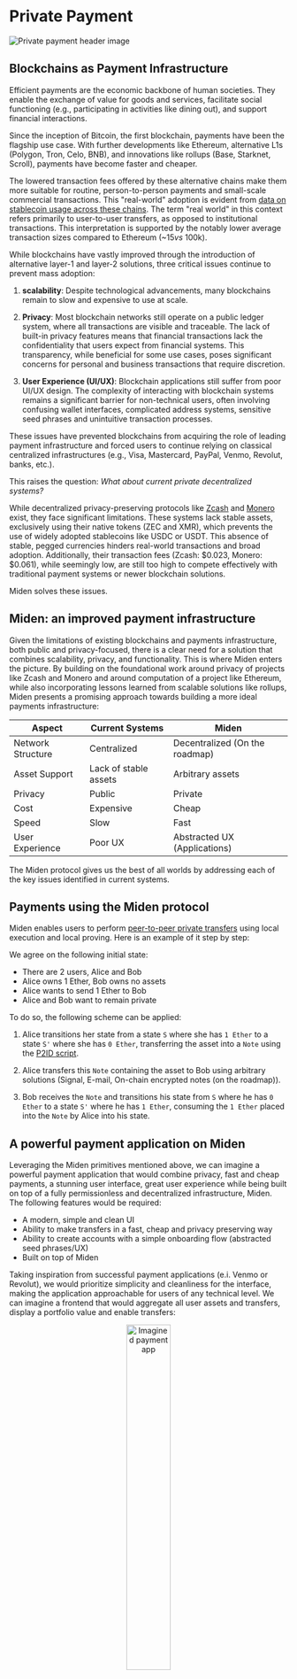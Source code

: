 # Private Payment

![Private payment header image](../../assets/images/private_payment.png)

## Blockchains as Payment Infrastructure

Efficient payments are the economic backbone of human societies. They enable the exchange of value for goods and services, facilitate social functioning (e.g., participating in activities like dining out), and support financial interactions.

Since the inception of Bitcoin, the first blockchain, payments have been the flagship use case. With further developments like Ethereum, alternative L1s (Polygon, Tron, Celo, BNB), and innovations like rollups (Base, Starknet, Scroll), payments have become faster and cheaper.

The lowered transaction fees offered by these alternative chains make them more suitable for routine, person-to-person payments and small-scale commercial transactions. This "real-world" adoption is evident from [data on stablecoin usage across these chains](https://app.artemisanalytics.com/stablecoins?chain=all&stablecoinMetric=STABLECOIN_MC). The term "real world" in this context refers primarily to user-to-user transfers, as opposed to institutional transactions. This interpretation is supported by the notably lower average transaction sizes compared to Ethereum (~$15 vs ~$100k).

While blockchains have vastly improved through the introduction of alternative layer-1 and layer-2 solutions, three critical issues continue to prevent mass adoption:

1. **scalability**: Despite technological advancements, many blockchains remain to slow and expensive to use at scale.

2. **Privacy**: Most blockchain networks still operate on a public ledger system, where all transactions are visible and traceable. The lack of built-in privacy features means that financial transactions lack the confidentiality that users expect from financial systems. This transparency, while beneficial for some use cases, poses significant concerns for personal and business transactions that require discretion.

3. **User Experience (UI/UX)**: Blockchain applications still suffer from poor UI/UX design. The complexity of interacting with blockchain systems remains a significant barrier for non-technical users, often involving confusing wallet interfaces, complicated address systems, sensitive seed phrases and unintuitive transaction processes.

These issues have prevented blockchains from acquiring the role of leading payment infrastructure and forced users to continue relying on classical centralized infrastructures (e.g., Visa, Mastercard, PayPal, Venmo, Revolut, banks, etc.).

This raises the question: *What about current private decentralized systems?*

While decentralized privacy-preserving protocols like [Zcash](https://z.cash) and [Monero](https://getmonero.org) exist, they face significant limitations. These systems lack stable assets, exclusively using their native tokens (ZEC and XMR), which prevents the use of widely adopted stablecoins like USDC or USDT. This absence of stable, pegged currencies hinders real-world transactions and broad adoption. Additionally, their transaction fees (Zcash: $0.023, Monero: $0.061), while seemingly low, are still too high to compete effectively with traditional payment systems or newer blockchain solutions.

Miden solves these issues.

## Miden: an improved payment infrastructure

Given the limitations of existing blockchains and payments infrastructure, both public and privacy-focused, there is a clear need for a solution that combines scalability, privacy, and functionality. This is where Miden enters the picture. By building on the foundational work around privacy of projects like Zcash and Monero and around computation of a project like Ethereum, while also incorporating lessons learned from scalable solutions like rollups, Miden presents a promising approach towards building a more ideal payments infrastructure:

| Aspect | Current Systems | Miden |
|--------|-----------------|-------|
| Network Structure | Centralized | Decentralized (On the roadmap) |
| Asset Support | Lack of stable assets | Arbitrary assets |
| Privacy | Public | Private |
| Cost | Expensive | Cheap |
| Speed | Slow | Fast |
| User Experience | Poor UX | Abstracted UX (Applications) |

The Miden protocol gives us the best of all worlds by addressing each of the key issues identified in current systems.

## Payments using the Miden protocol

Miden enables users to perform [peer-to-peer private transfers](https://polygon.technology/blog/polygon-miden-transaction-model-2) using local execution and local proving. Here is an example of it step by step:

We agree on the following initial state:

- There are 2 users, Alice and Bob
- Alice owns 1 Ether, Bob owns no assets
- Alice wants to send 1 Ether to Bob
- Alice and Bob want to remain private

To do so, the following scheme can be applied:

1. Alice transitions her state from a state `S` where she has `1 Ether` to a state `S'` where she has `0 Ether`, transferring the asset into a `Note` using the [P2ID script](https://github.com/0xPolygonMiden/miden-base/blob/main/miden-lib/asm/note_scripts/P2ID.masm).

2. Alice transfers this `Note` containing the asset to Bob using arbitrary solutions (Signal, E-mail, On-chain encrypted notes (on the roadmap)).

3. Bob receives the `Note` and transitions his state from `S` where he has `0 Ether` to a state `S'` where he has `1 Ether`, consuming the `1 Ether` placed into the `Note` by Alice into his state.

## A powerful payment application on Miden

Leveraging the Miden primitives mentioned above, we can imagine a powerful payment application that would combine privacy, fast and cheap payments, a stunning user interface, great user experience while being built on top of a fully permissionless and decentralized infrastructure, Miden. The following features would be required:

- A modern, simple and clean UI
- Ability to make transfers in a fast, cheap and privacy preserving way
- Ability to create accounts with a simple onboarding flow (abstracted seed phrases/UX)
- Built on top of Miden

Taking inspiration from successful payment applications (e.i. Venmo or Revolut), we would prioritize simplicity and cleanliness for the interface, making the application approachable for users of any technical level. We can imagine a frontend that would aggregate all user assets and transfers, display a portfolio value and enable transfers:

<p align="center">
    <img src="../../assets/images/payment_application.png" width="40%" alt="Imagined payment app">
</p>

We could imagine additional features which could be added to this type of application:

- Simple DeFi page, aggregating best sources of yield / lending / borrowing from different Miden protocols
- Phone-to-phone tap payment
- Creation of digital bank cards and integration with Apple / Google Pay
- Creation of physical bank cards (Gnosis card, Crypto.com card, etc.)

## Conclusion

Miden represents a significant leap forward in blockchain-based payment systems, addressing key limitations of existing solutions. By combining privacy, programmability, and scalability, it opens the door to user-friendly applications that could revolutionize how we transact, as presented above.

## Additional thoughts and questions

#### A better UX on Miden: Account abstraction

*Question: Why would a user have a better UX on Miden than on another blockchain?*

Ethereum has set the standard for accounts in the VM-enabled blockchain world. There are two types of accounts in Ethereum:

- Externally owned accounts (EOA): are created by generating a public/private ECDSA key pair. Does not hold code. Can initiate transactions.
- Contract accounts (Smart contracts): are created by being deployed on the Ethereum blockchain by an EOA. Holds code which can be executed. Can't initiate transactions.

We clearly understand here that Ethereum has made the choice to separate user accounts from executable code. What if we could merge both to enable programmable user accounts? Welcoming `Account abstraction`, which can be defined as follows:

"Account abstraction is a method of setting up a blockchain network in which users' assets are stored exclusively in smart contracts, and not in external accounts (External Owned Accounts, EOAs). When using this approach, a crypto wallet turns into a unique smart contract that can be programmed for various purposes."

[What is account abstraction and why is it important - Medium - Aleksander](https://medium.com/@alex-100/what-is-account-abstraction-and-why-is-it-important-9627a4ced4f3)

Miden supports full account abstraction, enabling full programmability of user [accounts](https://docs.polygon.technology/miden/miden-base/architecture/accounts/).

The `Miden VM code` field hints that all Miden accounts are `abstracted`, which enables arbitrary logic to be executed against them, opening the door to unbounded functionalities. Using these innovations, we can imagine improvements in UX like social recovery, abstracted seed phrases, Face-ID signing, and many more.

#### Making private transfers

*Question: How can the application developer use Miden to make private transfers?*

Using the [Miden SDK](https://www.npmjs.com/package/@demox-labs/miden-sdk?activeTab=readme) or the [Miden client](https://github.com/0xPolygonMiden/miden-client), an application developer can import Miden core components into their application, enabling them to create accounts, execute code against their accounts to transition their state (which we call a [transaction](https://docs.polygon.technology/miden/miden-base/architecture/transactions/overview/)), generate notes, and more.

#### Account storage

*Question: Where and how would I store my account?*

The user account, assets and private key would be stored securely on device. For additional redundancy, we could add social recovery solutions, storage of an encrypted account state in the cloud, and more.

#### Secure enclave and Keystore

*Question: I don't really know what a private key is and it seems too important for me to store it safely, how can I do it?*

To make the user onboarding seamless, we would want to abstract away seed phrases and complex blockchain security measures. We could achieve this using the secure element of modern phones which stores key-pairs in trusted execution environments (TEEs) enabling signatures. They are currently used for face or finger recognition, login, WebAuthn, payment and more:

- [Secure enclave](https://support.apple.com/en-gb/guide/security/sec59b0b31ff/web) for Apple phones
- [Keystore](https://developer.android.com/privacy-and-security/keystore) for Android phones

To leverage these secure elements in Miden, we would need to implement signature verification for their supported signature schemes. A signature scheme supported by both of these secure elements is [ECDSA](https://en.wikipedia.org/wiki/Elliptic_Curve_Digital_Signature_Algorithm). [ECDSA signature verification](https://github.com/0xPolygonMiden/miden-vm/blob/4923e3d69622e6b8a5d91fab2949cb83845cf134/stdlib/tests/crypto/ecdsa_secp256k1.rs) support on Miden would enable users to sign Miden transactions using their phones' face / finger recognition, password, etc., making the onboarding flow simpler.

#### The relayer

*Question: Considering that the transactions are made locally by the users, how would notes be handled and delivered to the recipients?*

Relaying could be handled in different ways:

- Off-chain relaying: the application or external actors could provide relaying services for the notes of the users (losing privacy against the relayer)
- On-chain relaying: the users could use on-chain encrypted notes to interact with other users (on the roadmap)

The first method could be assimilated with a `PUSH` scheme where the source would send their notes to the relayer and the relayer would send those notes to the intended target. The second method could be assimilated as a `PULL` scheme where the source would encrypt notes and send them to the Miden rollup. The application would then need to filter existing notes from the rollup notes tree and consume relevant notes for the target user (which could be done on action or time basis).

#### Miden name service

*Question: How would I easily find and interact with my contacts if addresses are a bunch of random characters starting with `0x`?*

To simplify the addition and management of contacts and make the experience more recognizable by web2 users, we could improve the address book of the application by leveraging [Miden name service](../identity/miden_name_service.md). A name service is essential for users to easily find, send and remember contacts (We do not store phone numbers as numbers in our phones, we store them as names, attached is the phone number e.g. Mom -> +123456789).

#### Users need to sign a transaction for each action

*Question: Wouldn't I have a bad experience needing to sign each and every action I make inside the application?*

Most web3 apps forced their users to sign a transaction for each of their actions because each state update of a blockchain requires a valid account signature. We can solve this using these two solutions:

- Batching of user actions: User actions can be batched and do not need to be sent on each action.
- Hybrid web2 / web3 apps: Not everything needs to live on-chain, the application developer can handle some of the actions on a classic web2 backend, while the users keep sovereignty over their assets and data in a web3 way.

#### What about fees?

*Question: Wouldn't I need to pay a lot in fees for each transaction?*

Any digital system incurs costs, be it centralized or decentralized. The cost of the material, running the software, employees, offices, etc. The default behavior for web2 applications is to subsidize these costs for their users, making the use of the service free and finding other ways to make profit. Current blockchains (web3) impose gas fees on their users relative to their computational use of the system. This payment of fees on each action has made the user experience and the cost to use blockchain systems higher than their web2 counterparts, hindering the adoption of blockchain-based applications.

Miden's account abstraction solves this by enabling application developers to subsidize gas costs for their users through a [paymaster](https://www.stackup.sh/blog/what-are-paymasters) scheme. Furthermore, the cost incurred by fees on Miden would be small; thanks to [private scaling](#privacy-scales-better).
